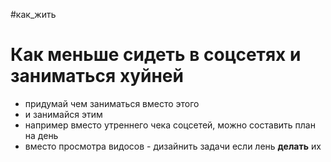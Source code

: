 #как_жить 

# Как меньше сидеть в соцсетях и заниматься хуйней

- придумай чем заниматься вместо этого
- и занимайся этим
- например вместо утреннего чека соцсетей, можно составить план на день
- вместо просмотра видосов - дизайнить задачи если лень **делать** их